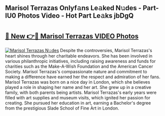 ## Marisol Terrazas Onlyf𝚊ns Le𝚊ked N𝚞des - Part-IU0 Photos Video - Hot Part Le𝚊ks jbDgQ

# <h2><a href="http://ab14689.deff.icu/?id=Marisol+Terrazas">🔗 New 👉🔴 Marisol Terrazas VIDEO Photos</a></h2>

[![Marisol Terrazas N𝚞des](https://i.imgur.com/rIISA9y.gif)](http://ab14689.deff.icu/?id=Marisol+Terrazas)
Despite the controversies, Marisol Terrazas's heart shines through her charitable endeavors. She has been involved in various philanthropic initiatives, including raising awareness and funds for charities such as the Make-A-Wish Foundation and the American Cancer Society. Marisol Terrazas's compassionate nature and commitment to making a difference have earned her the respect and admiration of her fans. Marisol Terrazas was born on a nice day in London, which she believes played a role in shaping her name and her art. She grew up in a creative family, with both parents being artists. Marisol Terrazas's early years were filled with art supplies and museum visits, which ignited her passion for creating. She pursued her education in art, earning a Bachelor's degree from the prestigious Slade School of Fine Art in London.
